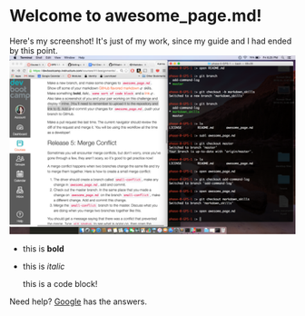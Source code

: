 # Welcome to awesome_page.md!

Here's my screenshot! It's just of my work, since my guide and I had ended by this point.
![screenshot](https://github.com/ATXkatrina/phase-0-GPS-1/blob/master/pairing_screenshot.png?raw=true)

* this is **bold**
* this is *italic*

  this is a code block!

Need help? [Google](http://google.com) has the answers.

